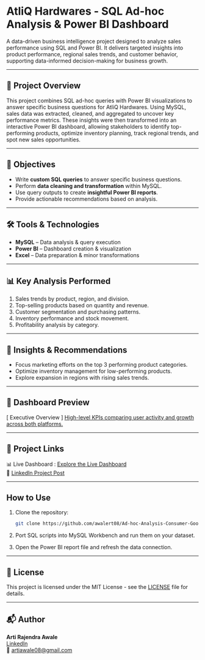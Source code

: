 
# AtliQ Hardwares - SQL Ad-hoc Analysis & Power BI Dashboard


A data-driven business intelligence project designed to analyze sales performance using SQL and Power BI. It delivers targeted insights into product performance, regional sales trends, and customer behavior, supporting data-informed decision-making for business growth.

----


## 📌 Project Overview


This project combines SQL ad-hoc queries with Power BI visualizations to answer specific business questions for AtliQ Hardwares. Using MySQL, sales data was extracted, cleaned, and aggregated to uncover key performance metrics. These insights were then transformed into an interactive Power BI dashboard, allowing stakeholders to identify top-performing products, optimize inventory planning, track regional trends, and spot new sales opportunities.


---


## 🎯 Objectives


- Write **custom SQL queries** to answer specific business questions.
- Perform **data cleaning and transformation** within MySQL.
- Use query outputs to create **insightful Power BI reports**.
- Provide actionable recommendations based on analysis.


---


## 🛠 Tools & Technologies


- **MySQL** – Data analysis & query execution
- **Power BI** – Dashboard creation & visualization
- **Excel** – Data preparation & minor transformations


---


## 📊 Key Analysis Performed


1. Sales trends by product, region, and division.
2. Top-selling products based on quantity and revenue.
3. Customer segmentation and purchasing patterns.
4. Inventory performance and stock movement.
5. Profitability analysis by category.


---


## 📢 Insights & Recommendations


- Focus marketing efforts on the top 3 performing product categories.  
- Optimize inventory management for low-performing products.  
- Explore expansion in regions with rising sales trends.


---


## 📸 Dashboard Preview

[ Executive Overview ]
[High-level KPIs comparing user activity and growth across both platforms.](screenshots/ExecutiveView.PNG)


---


## 🔗 Project Links


📊 Live Dashboard : [Explore the Live Dashboard](https://app.powerbi.com/Redirect?action=OpenApp&appId=5f992669-9f15-450b-855b-b5f18a812acf&ctid=c6e549b3-5f45-4032-aae9-d4244dc5b2c4&experience=power-bi)  
💼 [LinkedIn Project Post](https://www.linkedin.com/posts/arti-awale_powerbi-ottanalytics-datavisualization-activity-7346910916766044161--lb8?utm_source=share&utm_medium=member_desktop&rcm=ACoAAC2cuBwBJtFBcGef4reG7gx9fr-bRZjlHH0)  


---


## How to Use


1. Clone the repository:
   
   ```bash
   git clone https://github.com/awalert08/Ad-hoc-Analysis-Consumer-Goods-Management.git
   
2. Port SQL scripts into MySQL Workbench and run them on your dataset.
3. Open the Power BI report file and refresh the data connection.


---


## 📜 License


This project is licensed under the MIT License - see the [LICENSE](LICENSE) file for details.

---


## 📬 Author

**Arti Rajendra Awale**  
[LinkedIn](https://www.linkedin.com/in/arti-awale)  
📧 artiawale08@gmail.com



